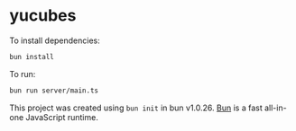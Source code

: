 # yucubes

To install dependencies:

```bash
bun install
```

To run:

```bash
bun run server/main.ts
```

This project was created using `bun init` in bun v1.0.26. [Bun](https://bun.sh) is a fast all-in-one JavaScript runtime.
